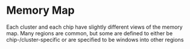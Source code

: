 
# Memory Map

Each cluster and each chip have slightly different views of the
memory map. Many regions are common, but some are defined to 
either be chip-/cluster-specific or are specified to be 
windows into other regions